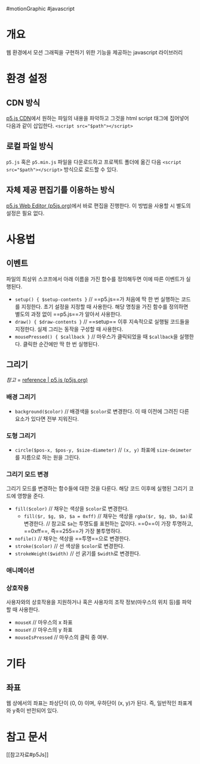 #motionGraphic #javascript 

# 개요 
웹 환경에서 모션 그래픽을 구현하기 위한 기능을 제공하는 javascript 라이브러리

# 환경 설정
## CDN 방식
[p5.js CDN](https://cdn.jsdelivr.net/npm/p5/lib/)에서 원하는 파일의 내용을 파악하고 그것을 html script 태그에 집어넣어 다음과 같이 삽입한다. `<script src="$path"></script>`

## 로컬 파일 방식
`p5.js` 혹은 `p5.min.js` 파일을 다운로드하고 프로젝트 폴더에 옮긴 다음 `<script src="$path"></script>` 방식으로 로드할 수 있다.

## 자체 제공 편집기를 이용하는 방식
[p5.js Web Editor (p5js.org)](https://editor.p5js.org/)에서 바로 편집을 진행한다. 이 방법을 사용할 시 별도의 설정은 필요 없다.

# 사용법
## 이벤트
파일의 최상위 스코프에서 아래 이름을 가진 함수를 정의해두면 이에 따른 이벤트가 실행된다.

- `setup() { $setup-contents }` // ==p5.js==가 처음에 딱 한 번 실행하는 코드를 지정한다. 초기 설정을 지정할 때 사용한다. 해당 명칭을 가진 함수를 정의하면 별도의 과정 없이 ==p5.js==가 알아서 사용한다.
- `draw() { $draw-contents }` // ==setup== 이후 지속적으로 실행될 코드들을 지정한다. 실제 그리는 동작을 구성할 때 사용한다.
- `mousePressed() { $callback }` // 마우스가 클릭되었을 때 `$callback`을 실행한다. 클릭한 순간에만 딱 한 번 실행된다.

## 그리기 
*참고* = [reference | p5.js (p5js.org)](https://p5js.org/reference/)

### 배경 그리기
- `background($color)` // 배경색을 `$color`로 변경한다. 이 때 이전에 그려진 다른 요소가 있다면 전부 지워진다.

### 도형 그리기
- `circle($pos-x, $pos-y, $size-diameter)` // `(x, y)` 좌표에 `size-deimeter`를 지름으로 하는 원을 그린다.

### 그리기 모드 변경
그리기 모드를 변경하는 함수들에 대한 것을 다룬다. 해당 코드 이후에 실행된 그리기 코드에 영향을 준다.

- `fill($color)` // 채우는 색상을 `$color`로 변경한다. 
	- `fill($r, $g, $b, $a = 0xff)` // 채우는 색상을 `rgba($r, $g, $b, $a)`로 변경한다. // 참고로 `$a`는 투명도를 표현하는 값이다. ==0==이 가장 투명하고, ==0xff==, 즉==255==가 가장 불투명하다.
- `nofile()` // 채우는 색상을 ==투명==으로 변경한다.
- `stroke($color)` // 선 색상을 `$color`로 변경한다.
- `strokeWeight($width)` // 선 굵기를 `$width`로 변경한다.

### 애니메이션

### 상호작용
사용자와의 상호작용을 지원하거나 혹은 사용자의 조작 정보(마우스의 위치 등)를 파악할 때 사용한다.

- `mouseX` // 마우스의 x 좌표
- `mouseY` // 마우스의 y 좌표
- `mouseIsPressed` // 마우스의 클릭 중 여부.

# 기타
## 좌표
웹 상에서의 좌표는 좌상단이 (0, 0) 이며, 우하단이 (x, y)가 된다. 즉, 일반적인 좌표계와 y축이 반전되어 있다.

# 참고 문서
[[참고자료#p5Js]]